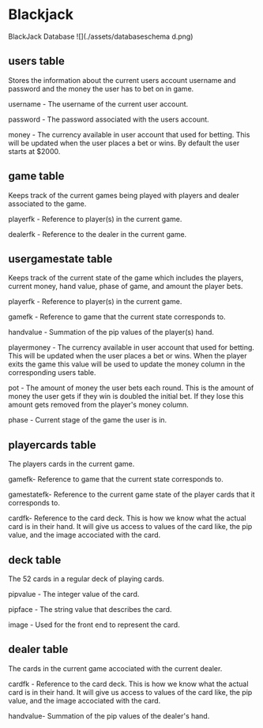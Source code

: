 # Blackjack
BlackJack Database
![](./assets/databaseschema d.png)

## users table
Stores the information about the current users account username and password and the money the user has to bet on in game.

username - The username of the current user account.

password - The password associated with the users account.

money - The currency available in user account that used for betting. This will be updated when the user places a bet or wins. By default the user starts at $2000.

## game table
Keeps track of the current games being played with players and dealer associated to the game.

playerfk - Reference to player(s) in the current game.

dealerfk - Reference to the dealer in the current game.

## usergamestate table
Keeps track of the current state of the game which includes the players, current money, hand value, phase of game, and amount the player bets.

playerfk - Reference to player(s) in the current game.

gamefk - Reference to game that the current state corresponds to.

handvalue - Summation of the pip values of the player(s) hand.

playermoney - The currency available in user account that used for betting. This will be updated when the user places a bet or wins. When the player exits the game this value will be used to update the money column in the corresponding users table.

pot - The amount of money the user bets each round. This is the amount of money the user gets if they win is doubled the initial bet. If they lose this amount gets removed from the player's money column.

phase - Current stage of the game the user is in.

## playercards table
The players cards in the current game.

gamefk- Reference to game that the current state corresponds to.

gamestatefk- Reference to the current game state of the player cards that it corresponds to.

cardfk- Reference to the card deck. This is how we know what the actual card is in their hand. It will give us access to values of the card like, the pip value, and the image accociated with the card.

## deck table
The 52 cards in a regular deck of playing cards.

pipvalue - The integer value of the card.

pipface - The string value that describes the card.

image - Used for the front end to represent the card.

## dealer table
The cards in the current game accociated with the current dealer.

cardfk - Reference to the card deck. This is how we know what the actual card is in their hand. It will give us access to values of the card like, the pip value, and the image accociated with the card.

handvalue- Summation of the pip values of the dealer's hand.
